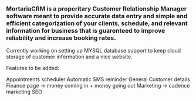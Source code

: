 ### MortariaCRM is a properitary Customer Relationship Manager software meant to provide accurate data entry and simple and efficient categorization of your clients, schedule, and relevant information for business that is guarenteed to improve reliability and increase booking rates.

Currently working on setting up MYSQL database support to keep cloud storage of customer information and a nice website.

Features to be added:

Appointments scheduler
Automatic SMS reminder
General Customer details
Finance page -> money coming in + money going out
Marketing -> cadence marketing
SEO



